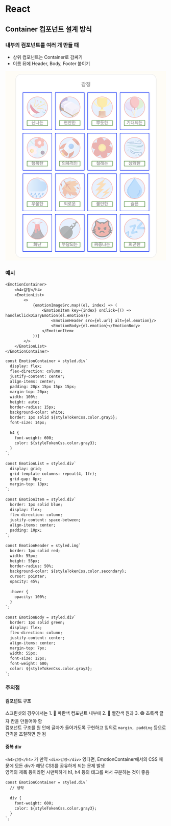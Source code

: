 # React

## Container 컴포넌트 설계 방식

### 내부의 컴포넌트를 여러 개 만들 때

* 상위 컴포넌트는 Container로 감싸기
* 이름 뒤에 Header, Body, Footer 붙이기

![](../Images/Container_컴포넌트_구분.png)

### 예시 

```tsx
<EmotionContainer>
    <h4>감정</h4>
    <EmotionList>
        <>
            {emotionImageSrc.map((el, index) => (
                <EmotionItem key={index} onClick={() => handleClickDiaryEmotion(el.emotion)}>
                    <EmotionHeader src={el.url} alt={el.emotion}/>
                    <EmotionBody>{el.emotion}</EmotionBody>
                </EmotionItem>
            ))}
        </>
    </EmotionList>
</EmotionContainer>
```

```tsx
const EmotionContainer = styled.div`
  display: flex;
  flex-direction: column;
  justify-content: center;
  align-items: center;
  padding: 20px 15px 15px 15px;
  margin-top: 20px;
  width: 100%;
  height: auto;
  border-radius: 15px;
  background-color: white;
  border: 1px solid ${styleTokenCss.color.gray5};
  font-size: 14px;

  h4 {
    font-weight: 600;
    color: ${styleTokenCss.color.gray3};
  }
`;

const EmotionList = styled.div`
  display: grid;
  grid-template-columns: repeat(4, 1fr);
  grid-gap: 8px;
  margin-top: 13px;
`;

const EmotionItem = styled.div`
  border: 1px solid blue;
  display: flex;
  flex-direction: column;
  justify-content: space-between;
  align-items: center;
  padding: 10px;
`;

const EmotionHeader = styled.img`
  border: 1px solid red;
  width: 55px;
  height: 55px;
  border-radius: 50%;
  background-color: ${styleTokenCss.color.secondary};
  cursor: pointer;
  opacity: 45%;

  :hover {
    opacity: 100%;
  }
`;

const EmotionBody = styled.div`
  border: 1px solid green;
  display: flex;
  flex-direction: column;
  justify-content: center;
  align-items: center;
  margin-top: 7px;
  width: 55px;
  font-size: 12px;
  font-weight: 600;
  color: ${styleTokenCss.color.gray3};
`;
```

### 주의점 

#### 컴포넌트 구조

스크린샷의 경우에서는 1. 🔵 파란색 컴포넌트 내부에 2. 🔴 빨간색 원과 3. 🟢 초록색 글자 칸을 만들어야 함    
컴포넌트 구조를 원 안에 글자가 들어가도록 구현하고 임의로 `margin, padding` 등으로 간격을 조절하면 안 됨  

#### 중복 div

`<h4>감정</h4>` 가 만약 `<div>감정</div>` 였다면, EmotionContainer에서의 CSS 때문에 
모든 div가 해당 CSS를 공유하게 되는 문제 발생  
영역의 제목 등이라면 시맨틱하게 h1, h4 등의 태그를 써서 구분하는 것이 좋음 

```tsx
const EmotionContainer = styled.div`
  // 생략

  div {
    font-weight: 600;
    color: ${styleTokenCss.color.gray3};
  }
`;
```

